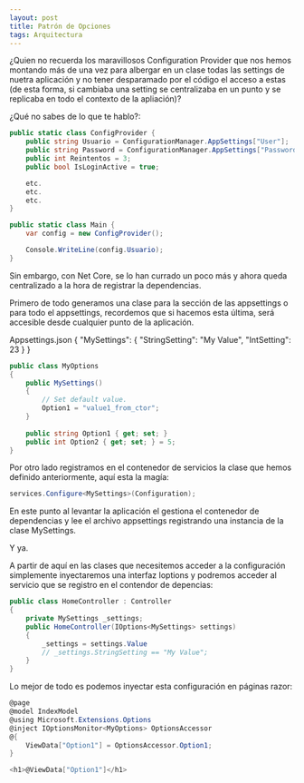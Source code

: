 ```yaml
---
layout: post
title: Patrón de Opciones
tags: Arquitectura
---
```


¿Quien no recuerda los maravillosos Configuration Provider que nos hemos montando más de una vez para albergar en un clase todas las settings de nuetra aplicación y no tener desparamado por el código el acceso a estas (de esta forma, si cambiaba una setting se centralizaba en un punto y se replicaba en todo el contexto de la apliación)?

¿Qué no sabes de lo que te hablo?:

~~~csharp
public static class ConfigProvider {  
    public string Usuario = ConfigurationManager.AppSettings["User"];
    public string Password = ConfigurationManager.AppSettings["Password"];
    public int Reintentos = 3;
    public bool IsLoginActive = true;

    etc.
    etc.
    etc.            
}

public static class Main {
    var config = new ConfigProvider();

    Console.WriteLine(config.Usuario);
}
~~~

Sin embargo, con Net Core, se lo han currado un poco más y ahora queda centralizado a la hora de registrar la dependencias.

Primero de todo generamos una clase para la sección de las appsettings o para todo el appsettings, recordemos que si hacemos esta última, será accesible desde cualquier punto de la aplicación. 


Appsettings.json
{
  "MySettings": {
    "StringSetting": "My Value",
    "IntSetting": 23 
  }
}

~~~csharp
public class MyOptions
{
    public MySettings()
    {
        // Set default value.
        Option1 = "value1_from_ctor";
    }
    
    public string Option1 { get; set; }
    public int Option2 { get; set; } = 5;
}
~~~

Por otro lado registramos en el contenedor de servicios la clase que hemos definido anteriormente, aquí esta la magía:

~~~csharp
services.Configure<MySettings>(Configuration);
~~~

En este punto al levantar la aplicación el gestiona el contenedor de dependencias y lee el archivo appsettings registrando una instancia de la clase MySettings.

Y ya.

A partir de aquí en las clases que necesitemos acceder a la configuración simplemente inyectaremos una interfaz Ioptions<MyOptions> y podremos acceder al servicio que se registro en el contendor de depencias:

~~~csharp
public class HomeController : Controller
{
    private MySettings _settings;
    public HomeController(IOptions<MySettings> settings)
    {
        _settings = settings.Value
        // _settings.StringSetting == "My Value";
    }
}
~~~

Lo mejor de todo es podemos inyectar esta configuración en páginas razor:

~~~csharp
@page
@model IndexModel
@using Microsoft.Extensions.Options
@inject IOptionsMonitor<MyOptions> OptionsAccessor
@{
    ViewData["Option1"] = OptionsAccessor.Option1;
}

<h1>@ViewData["Option1"]</h1>
~~~